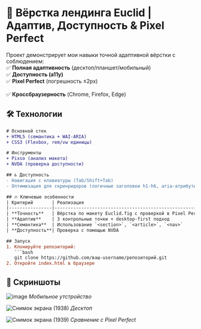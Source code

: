 # 🚀 Вёрстка лендинга Euclid | Адаптив, Доступность & Pixel Perfect

Проект демонстрирует мои навыки точной адаптивной вёрстки с соблюдением:<br/>
✅ **Полная адаптивность** (десктоп/планшет/мобильный) <br/>
✅ **Доступность (a11y)** <br/>
✅ **Pixel Perfect** (погрешность ≤2px)<br/>  
✅ **Кроссбраузерность** (Chrome, Firefox, Edge)   

## 🛠 Технологии
```diff
# Основной стек
+ HTML5 (семантика + WAI-ARIA)
+ CSS3 (Flexbox, rem/vw единицы)

# Инструменты
+ Pixso (анализ макета)
+ NVDA (проверка доступности)

## ♿ Доступность
- Навигация с клавиатуры (Tab/Shift+Tab)  
- Оптимизация для скринридеров (логичные заголовки h1-h6, aria-атрибуты)   

## 🔥 Ключевые особенности
| Критерий       | Реализация                                                                 |
|----------------|---------------------------------------------------------------------------|
| **Точность**   | Вёрстка по макету Euclid.fig с проверкой в Pixel Perfect Plugin           |
| **Адаптив**    | 3 контрольные точки + desktop-first подход                                |
| **Семантика**  | Использование `<section>`, `<article>`, `<nav>`                          |
| **Доступность**| Проверка с помощью NVDA                                           |

## Запуск  
1. Клонируйте репозиторий:  
   ```bash
   git clone https://github.com/ваш-username/репозиторий.git
2. Откройте index.html в браузере
```

## 📸 Скриншоты

![image](https://github.com/user-attachments/assets/a7db28d3-69c4-4c77-bdc3-a9a0c3ccf2a6)
*Мобильное утстройство*

![Снимок экрана (1938)](https://github.com/user-attachments/assets/16e9f02a-5fec-4420-abb3-f9c8e5a80577)
*Десктоп*

![Снимок экрана (1939)](https://github.com/user-attachments/assets/79b5527b-27be-43e7-95ea-4f1d0bb6fb55)
*Сравнение с Pixel Perfect* 
